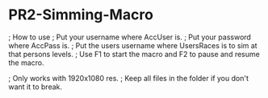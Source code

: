 # PR2-Simming-Macro

; How to use
; Put your username where AccUser is.
; Put your password where AccPass is.
; Put the users username where UsersRaces is to sim at that persons levels.
; Use F1 to start the macro and F2 to pause and resume the macro.

; Only works with 1920x1080 res.
; Keep all files in the folder if you don't want it to break.
